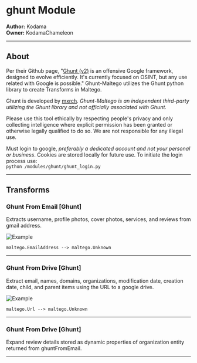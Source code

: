 # ghunt Module

**Author:** Kodama
<br/>
**Owner:** KodamaChameleon

---

## About

Per their Github page, "[Ghunt (v2)](https://github.com/mxrch/GHunt) is an offensive Google framework, designed to evolve efficiently. 
It's currently focused on OSINT, but any use related with Google is possible." Ghunt-Maltego utilizes the Ghunt python library to create Transforms in Maltego.

Ghunt is developed by [mxrch](https://github.com/mxrch). *Ghunt-Maltego is an independent third-party utilizing the Ghunt library and not officially associated with Ghunt.*

Please use this tool ethically by respecting people's privacy and only collecting intelligence where explicit permission has been granted or otherwise legally qualified to do so. We are not responsible for any illegal use.

Must login to google, *preferably a dedicated account and not your personal or business*. Cookies are stored locally for future use. To initiate the login process use:  
```python /modules/ghunt/ghunt_login.py```

---

## Transforms

### Ghunt From Email [Ghunt]

Extracts username, profile photos, cover photos, services, and reviews from gmail address.

![Example](./assets/ghuntFromEmail.png)

`maltego.EmailAddress --> maltego.Unknown`

---

### Ghunt From Drive [Ghunt]

Extract email, names, domains, organizations, modification date, creation date, child, and parent items using the URL to a google drive.

![Example](./assets/ghuntFromDrive.png)

`maltego.Url --> maltego.Unknown`

---

### Ghunt From Drive [Ghunt]

Expand review details stored as dynamic properties of organization entity returned from ghuntFromEmail.

---